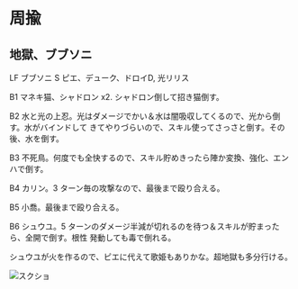 # 周揄 

## 地獄、ブブソニ

LF ブブソニ
S ピエ、デューク、ドロイD, 光リリス

B1 マネキ猫、シャドロン x2. シャドロン倒して招き猫倒す。

B2 水と光の上忍。光はダメージでかい＆水は闇吸収してくるので、光から倒す。水がバインドして
きてやりづらいので、スキル使ってさっさと倒す。その後、水を倒す。

B3 不死鳥。何度でも全快するので、スキル貯めきったら陣か変換、強化、エンハで倒す。

B4 カリン。3 ターン毎の攻撃なので、最後まで殴り合える。

B5 小喬。最後まで殴り合える。

B6 シュウユ。5 ターンのダメージ半減が切れるのを待つ＆スキルが貯まったら、全開で倒す。根性
発動しても毒で倒れる。

シュウユが火を作るので、ピエに代えて歌姫もありかな。超地獄も多分行ける。

![スクショ](http://i.imgur.com/U2Zi5aCl.jpg )

<!-- vim: set tw=90 filetype=markdown : -->

